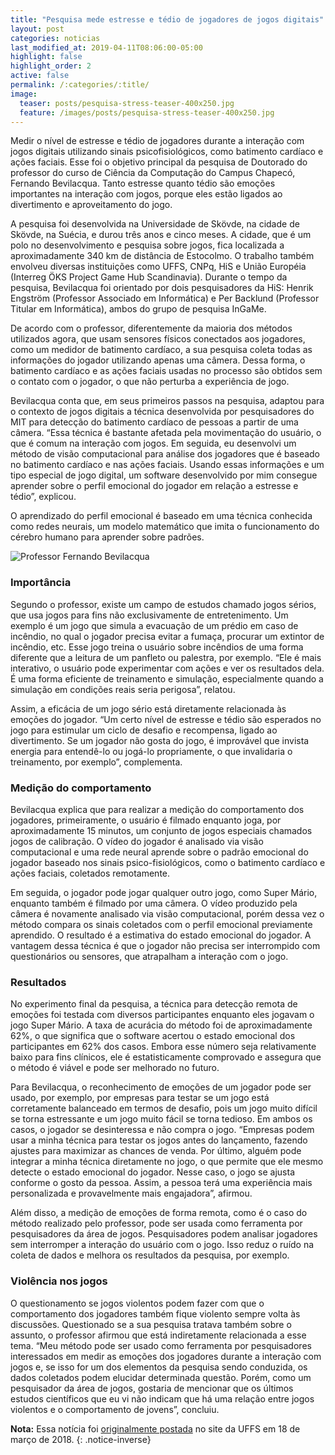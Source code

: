 ```yaml
---
title: "Pesquisa mede estresse e tédio de jogadores de jogos digitais"
layout: post
categories: noticias
last_modified_at: 2019-04-11T08:06:00-05:00
highlight: false
highlight_order: 2
active: false
permalink: /:categories/:title/
image:
  teaser: posts/pesquisa-stress-teaser-400x250.jpg
  feature: /images/posts/pesquisa-stress-teaser-400x250.jpg
---
```




Medir o nível de estresse e tédio de jogadores durante a interação com jogos digitais utilizando sinais psicofisiológicos, como batimento cardíaco e ações faciais. Esse foi o objetivo principal da pesquisa de Doutorado do professor do curso de Ciência da Computação do Campus Chapecó, Fernando Bevilacqua. Tanto estresse quanto tédio são emoções importantes na interação com jogos, porque eles estão ligados ao divertimento e aproveitamento do jogo.

A pesquisa foi desenvolvida na Universidade de Skövde, na cidade de Skövde, na Suécia, e durou três anos e cinco meses. A cidade, que é um polo no desenvolvimento e pesquisa sobre jogos, fica localizada a aproximadamente 340 km de distância de Estocolmo. O trabalho também envolveu diversas instituições como UFFS, CNPq, HiS e União Européia (Interreg ÖKS Project Game Hub Scandinavia). Durante o tempo da pesquisa, Bevilacqua foi orientado por dois pesquisadores da HiS: Henrik Engström (Professor Associado em Informática) e Per Backlund (Professor Titular em Informática), ambos do grupo de pesquisa InGaMe.

De acordo com o professor, diferentemente da maioria dos métodos utilizados agora, que usam sensores físicos conectados aos jogadores, como um medidor de batimento cardíaco, a sua pesquisa coleta todas as informações do jogador utilizando apenas uma câmera. Dessa forma, o batimento cardíaco e as ações faciais usadas no processo são obtidos sem o contato com o jogador, o que não perturba a experiência de jogo.

Bevilacqua conta que, em seus primeiros passos na pesquisa, adaptou para o contexto de jogos digitais a técnica desenvolvida por pesquisadores do MIT para detecção do batimento cardíaco de pessoas a partir de uma câmera. “Essa técnica é bastante afetada pela movimentação do usuário, o que é comum na interação com jogos. Em seguida, eu desenvolvi um método de visão computacional para análise dos jogadores que é baseado no batimento cardíaco e nas ações faciais. Usando essas informações e um tipo especial de jogo digital, um software desenvolvido por mim consegue aprender sobre o perfil emocional do jogador em relação a estresse e tédio”, explicou.

O aprendizado do perfil emocional é baseado em uma técnica conhecida como redes neurais, um modelo matemático que imita o funcionamento do cérebro humano para aprender sobre padrões.

![Professor Fernando Bevilacqua](https://www.uffs.edu.br/campi/chapeco/noticias/imagens/pesquisa-de-doutorado-mede-emocoes-de-jogadores-de-jogos-digitais/@@images/d98c0e2f-2dbd-4a44-850f-019606503c11.jpeg)

### Importância

Segundo o professor, existe um campo de estudos chamado jogos sérios, que usa jogos para fins não exclusivamente de entretenimento. Um exemplo é um jogo que simula a evacuação de um prédio em caso de incêndio, no qual o jogador precisa evitar a fumaça, procurar um extintor de incêndio, etc. Esse jogo treina o usuário sobre incêndios de uma forma diferente que a leitura de um panfleto ou palestra, por exemplo. “Ele é mais interativo, o usuário pode experimentar com ações e ver os resultados dela. É uma forma eficiente de treinamento e simulação, especialmente quando a simulação em condições reais seria perigosa”, relatou.

Assim, a eficácia de um jogo sério está diretamente relacionada às emoções do jogador. “Um certo nível de estresse e tédio são esperados no jogo para estimular um ciclo de desafio e recompensa, ligado ao divertimento. Se um jogador não gosta do jogo, é improvável que invista energia para entendê-lo ou jogá-lo propriamente, o que invalidaria o treinamento, por exemplo”, complementa.

### Medição do comportamento

Bevilacqua explica que para realizar a medição do comportamento dos jogadores, primeiramente, o usuário é filmado enquanto joga, por aproximadamente 15 minutos, um conjunto de jogos especiais chamados jogos de calibração. O vídeo do jogador é analisado via visão computacional e uma rede neural aprende sobre o padrão emocional do jogador baseado nos sinais psico-fisiológicos, como o batimento cardíaco e ações faciais, coletados remotamente.

Em seguida, o jogador pode jogar qualquer outro jogo, como Super Mário, enquanto também é filmado por uma câmera. O vídeo produzido pela câmera é novamente analisado via visão computacional, porém dessa vez o método compara os sinais coletados com o perfil emocional previamente aprendido. O resultado é a estimativa do estado emocional do jogador. A vantagem dessa técnica é que o jogador não precisa ser interrompido com questionários ou sensores, que atrapalham a interação com o jogo.

### Resultados

No experimento final da pesquisa, a técnica para detecção remota de emoções foi testada com diversos participantes enquanto eles jogavam o jogo Super Mário. A taxa de acurácia do método foi de aproximadamente 62%, o que significa que o software acertou o estado emocional dos participantes em 62% dos casos. Embora esse número seja relativamente baixo para fins clínicos, ele é estatisticamente comprovado e assegura que o método é viável e pode ser melhorado no futuro.

Para Bevilacqua, o reconhecimento de emoções de um jogador pode ser usado, por exemplo, por empresas para testar se um jogo está corretamente balanceado em termos de desafio, pois um jogo muito difícil se torna estressante e um jogo muito fácil se torna tedioso. Em ambos os casos, o jogador se desinteressa e não compra o jogo. “Empresas podem usar a minha técnica para testar os jogos antes do lançamento, fazendo ajustes para maximizar as chances de venda. Por último, alguém pode integrar a minha técnica diretamente no jogo, o que permite que ele mesmo detecte o estado emocional do jogador. Nesse caso, o jogo se ajusta conforme o gosto da pessoa. Assim, a pessoa terá uma experiência mais personalizada e provavelmente mais engajadora”, afirmou.

Além disso, a medição de emoções de forma remota, como é o caso do método realizado pelo professor, pode ser usada como ferramenta por pesquisadores da área de jogos. Pesquisadores podem analisar jogadores sem interromper a interação do usuário com o jogo. Isso reduz o ruído na coleta de dados e melhora os resultados da pesquisa, por exemplo.

### Violência nos jogos

O questionamento se jogos violentos podem fazer com que o comportamento dos jogadores também fique violento sempre volta às discussões. Questionado se a sua pesquisa tratava também sobre o assunto, o professor afirmou que está indiretamente relacionada a esse tema. “Meu método pode ser usado como ferramenta por pesquisadores interessados em medir as emoções dos jogadores durante a interação com jogos e, se isso for um dos elementos da pesquisa sendo conduzida, os dados coletados podem elucidar determinada questão. Porém, como um pesquisador da área de jogos, gostaria de mencionar que os últimos estudos científicos que eu vi não indicam que há uma relação entre jogos violentos e o comportamento de jovens”, concluiu.

**Nota:** Essa notícia foi [originalmente postada](https://www.uffs.edu.br/campi/chapeco/noticias/pesquisa-mede-estresse-e-tedio-de-jogadores-de-jogos-digitais) no site da UFFS em 18 de março de 2018.
{: .notice-inverse}